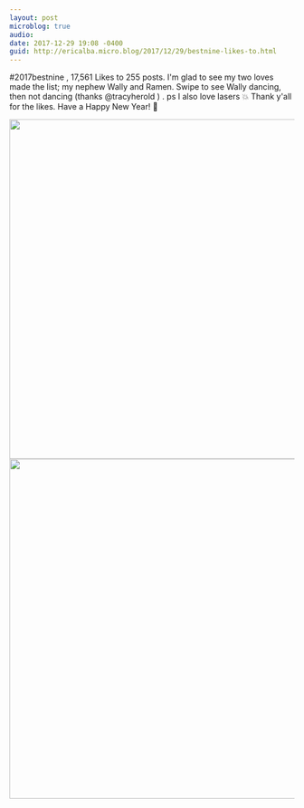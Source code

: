 ```yaml
---
layout: post
microblog: true
audio: 
date: 2017-12-29 19:08 -0400
guid: http://ericalba.micro.blog/2017/12/29/bestnine-likes-to.html
---
```

#2017bestnine , 17,561 Likes to 255 posts.
I'm glad to see my two loves made the list; my nephew Wally and Ramen. Swipe to see Wally dancing, then not dancing (thanks @tracyherold ) .
ps I also love lasers 💥 
Thank y'all for the likes. Have a Happy New Year! 🎉

<img src="http://micro.ericalba.com/uploads/2018/04af8a5c18.jpg" width="598" height="600" /><img src="http://micro.ericalba.com/uploads/2018/63fce0461a.jpg" width="600" height="600" />
